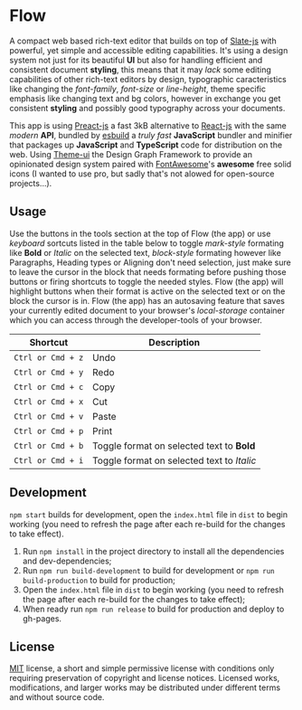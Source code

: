 # Flow

A compact web based rich-text editor that builds on top of [Slate-js](https://docs.slatejs.org/) with powerful, yet simple and accessible editing capabilities. It's using a design system not just for its beautiful **UI** but also for handling efficient and consistent document **styling**, this means that it may _lack_ some editing capabilities of other rich-text editors by design, typographic caracteristics like changing the _font-family_, _font-size_ or _line-height_, theme specific emphasis like changing text and bg colors, however in exchange you get consistent **styling** and possibly good typography across your documents.

This app is using [Preact-js](https://preactjs.com/) a fast 3kB alternative to [React-js](https://reactjs.org/) with the same _modern_ **API**, bundled by [esbuild](https://github.com/evanw/esbuild) a _truly fast_ **JavaScript** bundler and minifier that packages up **JavaScript** and **TypeScript** code for distribution on the web. Using [Theme-ui](https://theme-ui.com/) the Design Graph Framework to provide an opinionated design system paired with [FontAwesome](https://fontawesome.com/)'s **awesome** free solid icons (I wanted to use pro, but sadly that's not alowed for open-source projects...).

## Usage

Use the buttons in the tools section at the top of Flow (the app) or use _keyboard_ sortcuts listed in the table below to toggle _mark-style_ formating like **Bold** or _Italic_ on the selected text, _block-style_ formating however like Paragraphs, Heading types or Aligning don't need selection, just make sure to leave the cursor in the block that needs formating before pushing those buttons or firing shortcuts to toggle the needed styles. Flow (the app) will highlight buttons when their format is active on the selected text or on the block the cursor is in. Flow (the app) has an autosaving feature that saves your currently edited document to your browser's _local-storage_ container which you can access through the developer-tools of your browser.

| Shortcut          | Description                                |
| ----------------- | ------------------------------------------ |
| `Ctrl or Cmd + z` | Undo                                       |
| `Ctrl or Cmd + y` | Redo                                       |
| `Ctrl or Cmd + c` | Copy                                       |
| `Ctrl or Cmd + x` | Cut                                        |
| `Ctrl or Cmd + v` | Paste                                      |
| `Ctrl or Cmd + p` | Print                                      |
| `Ctrl or Cmd + b` | Toggle format on selected text to **Bold** |
| `Ctrl or Cmd + i` | Toggle format on selected text to _Italic_ |

## Development

`npm start` builds for development, open the `index.html` file in `dist` to begin working (you need to refresh the page after each re-build for the changes to take effect).

1. Run `npm install` in the project directory to install all the dependencies and dev-dependencies;
2. Run `npm run build-development` to build for development or `npm run build-production` to build for production;
3. Open the `index.html` file in `dist` to begin working (you need to refresh the page after each re-build for the changes to take effect);
4. When ready run `npm run release` to build for production and deploy to gh-pages.

## License

[MIT](https://raw.githubusercontent.com/Aerobird98/flow/master/LICENSE) license, a short and simple permissive license with conditions only requiring preservation of copyright and license notices. Licensed works, modifications, and larger works may be distributed under different terms and without source code.

